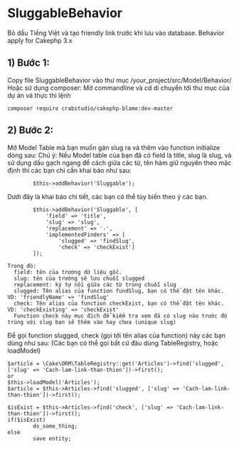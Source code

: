 SluggableBehavior
=================

Bỏ dấu Tiếng Việt và tạo friendly link trước khi lưu vào database. Behavior apply for Cakephp 3.x

## 1) Bước 1:
Copy file SluggableBehavior vào thư mục /your_project/src/Model/Behavior/
Hoặc sử dụng composer:
Mở commandline và cd di chuyển tới thư mục của dự án và thực thi lệnh
```
composer require crabstudio/cakephp-blame:dev-master
```

## 2) Bước 2:
Mở Model Table mà bạn muốn gán slug ra và thêm vào function initialize dòng sau:
Chú ý:
Nếu Model table của bạn đã có field là title, slug là slug, và sử dụng dấu gạch ngang để cách giữa các từ, tên hàm giữ nguyên theo mặc định thì các bạn chỉ cần khai báo như sau:

```
        $this->addBehavior('Sluggable');
```

Dưới đây là khai báo chi tiết, các bạn có thể tùy biến theo ý các bạn.

```
        $this->addBehavior('Sluggable', [
            'field' => 'title',
            'slug' => 'slug',
            'replacement' => '-', 
            'implementedFinders' => [
                'slugged' => 'findSlug',
                'check' => 'checkExist']
        ]);
```

```
Trong đó:
  field: tên của trường dữ liệu gốc.
  slug: tên của trường sẽ lưu chuỗi slugged
  replacement: ký tự nối giữa các từ trong chuỗi slug
  slugged: Tên alias của function fundSlug, bạn có thể đặt tên khác. VD: 'friendlyName' => 'findSlug'
  check: Tên alias của function checkExist, bạn có thể đặt tên khác. VD: 'checkExisting' => 'checkExist'
  Function check này mục đích để kiểm tra xem đã có slug nào trước đó trùng với slug bạn sẽ thêm vào hay chưa (unique slug)
```
Để gọi function slugged, check (gọi tới tên alias của function) này các bạn dùng như sau: (Các bạn có thể gọi bất cứ đâu dùng TableRegistry, hoặc loadModel)

```
$article = \Cake\ORM\TableRegistry::get('Articles')->find('slugged', ['slug' => 'Cach-lam-link-than-thien'])->first();
or
$this->loadModel('Articles');
$article = $this->Articles->find('slugged', ['slug' => 'Cach-lam-link-than-thien'])->first();

$isExist = $this->Articles->find('check', ['slug' => 'Cach-lam-link-than-thien'])->first();
if($isExist)
        do_some_thing;
else
        save entity;
```
